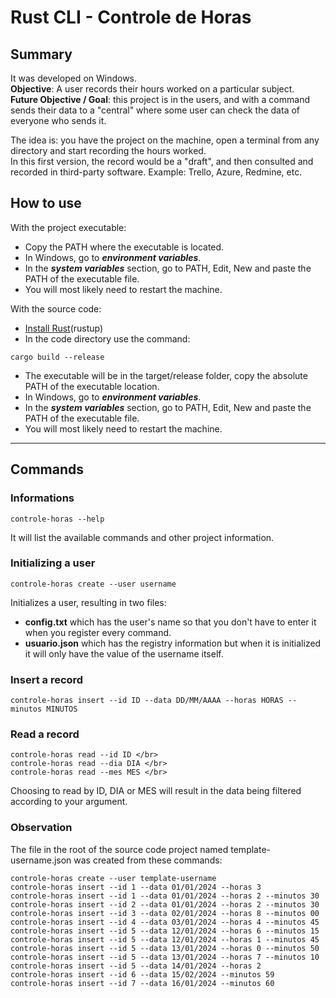 # Rust CLI - Controle de Horas

## Summary

It was developed on Windows. </br>
**Objective**: A user records their hours worked on a particular subject. </br>
**Future Objective / Goal**: this project is in the users, and with a command sends their data to a "central" where some user can check the data of everyone who sends it. </br>

The idea is: you have the project on the machine, open a terminal from any directory and start recording the hours worked. </br>
In this first version, the record would be a "draft", and then consulted and recorded in third-party software.
Example: Trello, Azure, Redmine, etc.

## How to use 

With the project executable: </br>
* Copy the PATH where the executable is located.
* In Windows, go to _**environment variables**_.
* In the _**system variables**_ section, go to PATH, Edit, New and paste the PATH of the executable file.
* You will most likely need to restart the machine.

With the source code: </br>
* [Install Rust](https://www.rust-lang.org/tools/install)(rustup)
* In the code directory use the command:
```
cargo build --release
```
* The executable will be in the target/release folder, copy the absolute PATH of the executable location.
* In Windows, go to _**environment variables**_.
* In the _**system variables**_ section, go to PATH, Edit, New and paste the PATH of the executable file.
* You will most likely need to restart the machine.

---

## Commands

### Informations

```
controle-horas --help
```
It will list the available commands and other project information.

### Initializing a user

```
controle-horas create --user username
```
Initializes a user, resulting in two files:
* **config.txt** which has the user's name so that you don't have to enter it when you register every command.
* **usuario.json** which has the registry information but when it is initialized it will only have the value of the username itself.

### Insert a record

```
controle-horas insert --id ID --data DD/MM/AAAA --horas HORAS --minutos MINUTOS
```

### Read a record

```
controle-horas read --id ID </br>
controle-horas read --dia DIA </br>
controle-horas read --mes MES </br>
```

Choosing to read by ID, DIA or MES will result in the data being filtered according to your argument.

### Observation

The file in the root of the source code project named template-username.json was created from these commands:

```
controle-horas create --user template-username
controle-horas insert --id 1 --data 01/01/2024 --horas 3
controle-horas insert --id 1 --data 01/01/2024 --horas 2 --minutos 30
controle-horas insert --id 2 --data 01/01/2024 --horas 2 --minutos 30
controle-horas insert --id 3 --data 02/01/2024 --horas 8 --minutos 00
controle-horas insert --id 4 --data 03/01/2024 --horas 4 --minutos 45
controle-horas insert --id 5 --data 12/01/2024 --horas 6 --minutos 15
controle-horas insert --id 5 --data 12/01/2024 --horas 1 --minutos 45
controle-horas insert --id 5 --data 13/01/2024 --horas 0 --minutos 50
controle-horas insert --id 5 --data 13/01/2024 --horas 7 --minutos 10
controle-horas insert --id 5 --data 14/01/2024 --horas 2
controle-horas insert --id 6 --data 15/02/2024 --minutos 59
controle-horas insert --id 7 --data 16/01/2024 --minutos 60
```